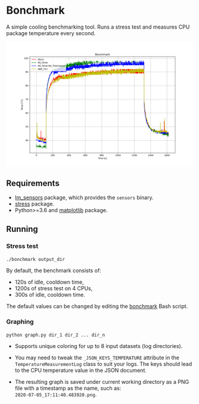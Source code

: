 # Bonchmark

A simple cooling benchmarking tool. Runs a stress test and measures CPU package temperature every second.

![Example temperature vs time graph](images/X260_i5-6300U.png)

## Requirements

- [lm_sensors](https://wiki.archlinux.org/index.php/Lm_sensors) package, which provides the `sensors` binary.
- [stress](https://wiki.archlinux.org/index.php/Stress_testing#stress) package.
- Python>=3.6 and [matplotlib](https://pypi.org/project/matplotlib/) package.

## Running

### Stress test

`./bonchmark output_dir`

By default, the benchmark consists of:

- 120s of idle, cooldown time,
- 1200s of stress test on 4 CPUs,
- 300s of idle, cooldown time.

The default values can be changed by editing the [bonchmark](bonchmark) Bash script.

### Graphing

`python graph.py dir_1 dir_2 ... dir_n`

- Supports unique coloring for up to 8 input datasets (log directories).

- You may need to tweak the `_JSON_KEYS_TEMPERATURE` attribute in the `TemperatureMeasurementLog` class to suit your logs. The keys should lead to the CPU temperature value in the JSON document.

- The resulting graph is saved under current working directory as a PNG file with a timestamp as the name, such as:<br>
  `2020-07-05_17:11:40.483920.png`.
